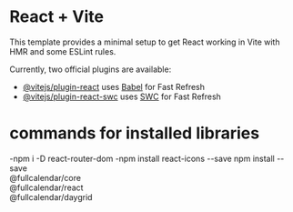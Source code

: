 # React + Vite

This template provides a minimal setup to get React working in Vite with HMR and some ESLint rules.

Currently, two official plugins are available:

-  [@vitejs/plugin-react](https://github.com/vitejs/vite-plugin-react/blob/main/packages/plugin-react/README.md) uses [Babel](https://babeljs.io/) for Fast Refresh
-  [@vitejs/plugin-react-swc](https://github.com/vitejs/vite-plugin-react-swc) uses [SWC](https://swc.rs/) for Fast Refresh

# commands for installed libraries

-npm i -D react-router-dom
-npm install react-icons --save
npm install --save \
 @fullcalendar/core \
 @fullcalendar/react \
 @fullcalendar/daygrid
